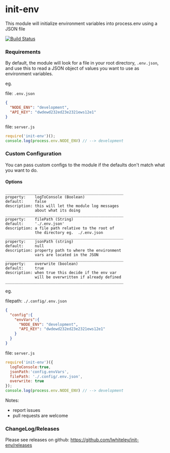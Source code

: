 init-env
=========
This module will initialize environment variables into process.env using a JSON file

[![Build Status](https://travis-ci.org/lwhiteley/init-env.svg)](https://travis-ci.org/lwhiteley/init-env)

### Requirements

By default, the module will look for a file in your root directory, `.env.json`,
and use this to read a JSON object of values you want to use as environment variables.

eg.

file: `.env.json`
```json
{
  "NODE_ENV": "development",
  "API_KEY": "dwdewd232ed23e2321ews12e1"
}
```

file: `server.js`
```js
require('init-env')();
console.log(process.env.NODE_ENV) // --> development

```

### Custom Configuration

You can pass custom configs to the module if the defaults don't match what you want to do.

#### Options
```
____________________________________________________
property:    logToConsole (Boolean)
default:     false          
description: this will let the module log messages
             about what its doing
____________________________________________________
property:    filePath (String)
default:     './.env.json'                
description: a file path relative to the root of
             the directory eg.  ./.env.json
____________________________________________________
property:    jsonPath (string)
default:     null              
description: property path to where the environment
             vars are located in the JSON
____________________________________________________
property:    overwrite (boolean)
default:     true              
description: when true this decide if the env var
             will be overwritten if already defined
____________________________________________________
```

eg.

filepath: `./.config/.env.json`
```json
{
  "config":{
    "envVars":{
      "NODE_ENV": "development",
      "API_KEY": "dwdewd232ed23e2321ews12e1"
    }
  }
}
```

file: `server.js`
```js
require('init-env')({
  logToConsole:true,
  jsonPath:'config.envVars',
  filePath: './.config/.env.json',
  overwrite: true
});
console.log(process.env.NODE_ENV) // --> development

```

Notes:
- report issues
- pull requests are welcome

### ChangeLog/Releases

Please see releases on github: https://github.com/lwhiteley/init-env/releases
